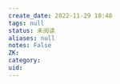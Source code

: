 ```yaml
---
create_date: 2022-11-29 10:48
tags: null
status: 未阅读 
aliases: null
notes: False
ZK: 
category: 
uid: 
---
```



